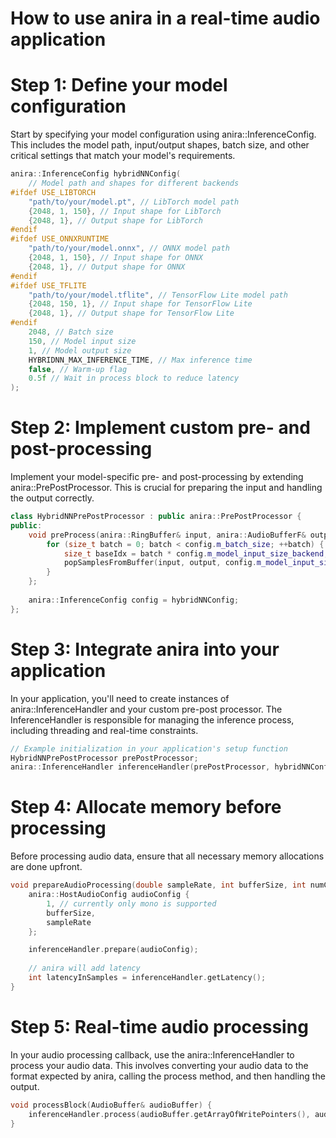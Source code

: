 # How to use anira in a real-time audio application

# Step 1: Define your model configuration
Start by specifying your model configuration using anira::InferenceConfig. This includes the model path, input/output shapes, batch size, and other critical settings that match your model's requirements.
```cpp
anira::InferenceConfig hybridNNConfig(
    // Model path and shapes for different backends
#ifdef USE_LIBTORCH
    "path/to/your/model.pt", // LibTorch model path
    {2048, 1, 150}, // Input shape for LibTorch
    {2048, 1}, // Output shape for LibTorch
#endif
#ifdef USE_ONNXRUNTIME
    "path/to/your/model.onnx", // ONNX model path
    {2048, 1, 150}, // Input shape for ONNX
    {2048, 1}, // Output shape for ONNX
#endif
#ifdef USE_TFLITE
    "path/to/your/model.tflite", // TensorFlow Lite model path
    {2048, 150, 1}, // Input shape for TensorFlow Lite
    {2048, 1}, // Output shape for TensorFlow Lite
#endif
    2048, // Batch size
    150, // Model input size
    1, // Model output size
    HYBRIDNN_MAX_INFERENCE_TIME, // Max inference time
    false, // Warm-up flag
    0.5f // Wait in process block to reduce latency
);
```

# Step 2: Implement custom pre- and post-processing
Implement your model-specific pre- and post-processing by extending anira::PrePostProcessor. This is crucial for preparing the input and handling the output correctly.
```cpp
class HybridNNPrePostProcessor : public anira::PrePostProcessor {
public:
    void preProcess(anira::RingBuffer& input, anira::AudioBufferF& output, [[maybe_unused]] anira::InferenceBackend currentInferenceBackend) override {
        for (size_t batch = 0; batch < config.m_batch_size; ++batch) {
            size_t baseIdx = batch * config.m_model_input_size_backend;
            popSamplesFromBuffer(input, output, config.m_model_input_size, config.m_model_input_size_backend-config.m_model_input_size, baseIdx);
        }
    };
    
    anira::InferenceConfig config = hybridNNConfig;
};

```

# Step 3: Integrate anira into your application
In your application, you'll need to create instances of anira::InferenceHandler and your custom pre-post processor. The InferenceHandler is responsible for managing the inference process, including threading and real-time constraints.

```cpp
// Example initialization in your application's setup function
HybridNNPrePostProcessor prePostProcessor;
anira::InferenceHandler inferenceHandler(prePostProcessor, hybridNNConfig);
```

# Step 4: Allocate memory before processing
Before processing audio data, ensure that all necessary memory allocations are done upfront. 

```cpp
void prepareAudioProcessing(double sampleRate, int bufferSize, int numChannels) {
    anira::HostAudioConfig audioConfig {
        1, // currently only mono is supported
        bufferSize,
        sampleRate
    };

    inferenceHandler.prepare(audioConfig);
    
    // anira will add latency  
    int latencyInSamples = inferenceHandler.getLatency();
}
```

# Step 5: Real-time audio processing
In your audio processing callback, use the anira::InferenceHandler to process your audio data. This involves converting your audio data to the format expected by anira, calling the process method, and then handling the output.
```cpp
void processBlock(AudioBuffer& audioBuffer) {
    inferenceHandler.process(audioBuffer.getArrayOfWritePointers(), audioBuffer.getNumSamples());
}
```
